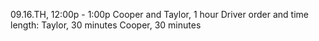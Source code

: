 09.16.TH, 12:00p - 1:00p Cooper and Taylor, 1 hour
Driver order and time length:
Taylor, 30 minutes
Cooper, 30 minutes
